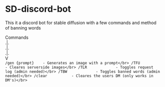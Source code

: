 # SD-discord-bot
This it a discord bot for stable diffusion with a few commands and  method of banning words

Commands </br>
 .|.</br>
 .|.</br>
 .|.</br>
V</br>
``
/gen {prompt}    - Generates an image with a prompt</br>
/TFU             - Cleares serverside images</br>
/TLR             - Toggles request log (admin needed)</br>
/TBW             - Toggles banned words (admin needed)</br>
/clear           - Cleares the users DM (only works in DM's)</br>
``
